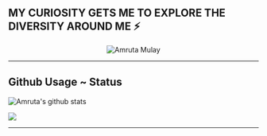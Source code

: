 MY CURIOSITY GETS ME TO EXPLORE THE DIVERSITY AROUND ME ⚡
---

<div align="center">
<img src="https://github.com/Amruta1311/new/blob/master/amu.gif" alt="Amruta Mulay">
</div>

---
<!-- 
<a href="https://github.com/Amruta1311"> -->
  ## Github Usage ~ Status
  ![Amruta's github stats](https://github-readme-stats.aemiej.vercel.app/api?username=Amruta1311&show_icons=true&hide_border=true&theme=radical&private=true)   
<!-- <img align="center" alt="Amruta's Github Stats" src="https://github-readme-stats.codestackr.vercel.app/api?username=Amruta1311&show_icons=true&hide_border=true&count_private=true&include_all_commits=true&theme=radical" /></a> -->
<a href="https://github.com/Amruta1311">
  <img align="center" src="https://github-readme-stats.anuraghazra1.vercel.app/api/top-langs/?username=Amruta1311&layout=compact&theme=radical&langs_count=10" />
</a>

---
